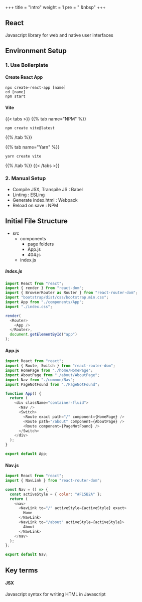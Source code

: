 +++
title = "Intro"
weight = 1
pre = "<i class='fas fa-pen'></i> &nbsp"
+++

## React

Javascript library for web and native user interfaces

## Environment Setup

### 1. Use Boilerplate

#### Create React App

```
npx create-react-app [name]
cd [name]
npm start
```

#### Vite

{{< tabs >}}
{{% tab name="NPM" %}}

```
npm create vite@latest
```

{{% /tab %}}

{{% tab name="Yarn" %}}

```
yarn create vite
```

{{% /tab %}}
{{< /tabs >}}

### 2. Manual Setup

- Compile JSX, Transpile JS : Babel
- Linting : ESLing
- Generate index.html : Webpack
- Reload on save : NPM

## Initial File Structure

- src
  - components
    - page folders
    - App.js
    - 404.js
  - index.js

##### Index.js

```js
import React from "react";
import { render } from "react-dom";
import { BrowserRouter as Router } from "react-router-dom";
import "bootstrap/dist/css/bootstrap.min.css";
import App from "./components/App";
import "./index.css";

render(
  <Router>
    <App />
  </Router>,
  document.getElementById("app")
);
```

#### App.js

```js
import React from "react";
import { Route, Switch } from "react-router-dom";
import HomePage from "./home/HomePage";
import AboutPage from "./about/AboutPage";
import Nav from "./common/Nav";
import PageNotFound from "./PageNotFound";

function App() {
  return (
    <div className="container-fluid">
      <Nav />
      <Switch>
        <Route exact path="/" component={HomePage} />
        <Route path="/about" component={AboutPage} />
        <Route component={PageNotFound} />
      </Switch>
    </div>
  );
}

export default App;
```

#### Nav.js

```js
import React from "react";
import { NavLink } from "react-router-dom";

const Nav = () => {
  const activeStyle = { color: "#F15B2A" };
  return (
    <nav>
      <NavLink to="/" activeStyle={activeStyle} exact>
        Home
      </NavLink>
      <NavLink to="/about" activeStyle={activeStyle}>
        About
      </NavLink>
    </nav>
  );
};

export default Nav;
```

## Key terms

#### JSX

Javascript syntax for writing HTML in Javascript

